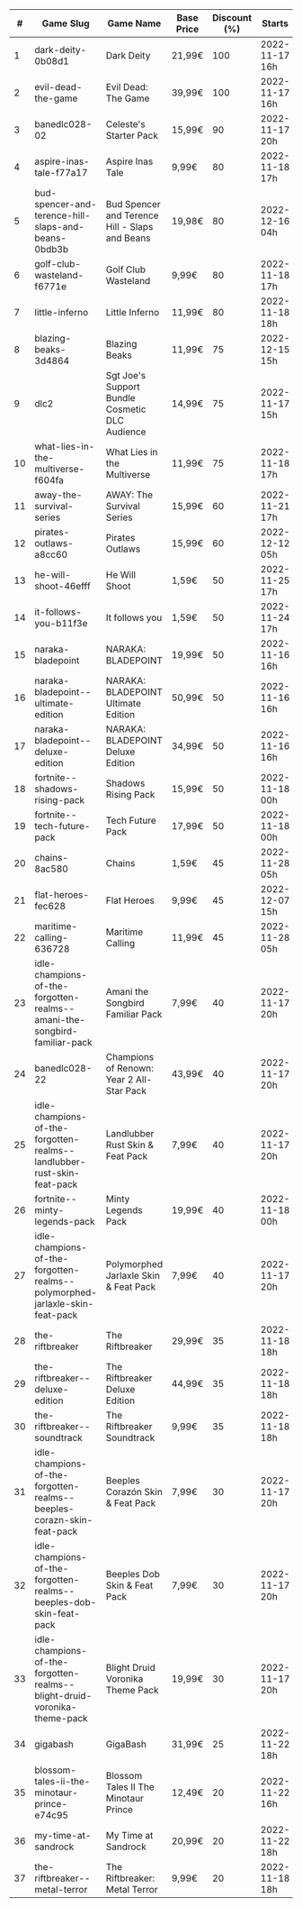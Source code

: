 |#|Game Slug|Game Name|Base Price|Discount (%)|Starts|Ends|
|---|---|---|---|---|---|---|
|1|dark-deity-0b08d1|Dark Deity|21,99€|100|2022-11-17 16h|2022-11-24 16h|
|2|evil-dead-the-game|Evil Dead: The Game|39,99€|100|2022-11-17 16h|2022-11-24 16h|
|3|banedlc028-02|Celeste's Starter Pack|15,99€|90|2022-11-17 20h|2022-11-21 20h|
|4|aspire-inas-tale-f77a17|Aspire Inas Tale|9,99€|80|2022-11-18 17h|2022-12-02 17h|
|5|bud-spencer-and-terence-hill-slaps-and-beans-0bdb3b|Bud Spencer and Terence Hill - Slaps and Beans|19,98€|80|2022-12-16 04h|2023-01-01 04h|
|6|golf-club-wasteland-f6771e|Golf Club Wasteland|9,99€|80|2022-11-18 17h|2022-12-02 17h|
|7|little-inferno|Little Inferno|11,99€|80|2022-11-18 18h|2022-11-21 18h|
|8|blazing-beaks-3d4864|Blazing Beaks|11,99€|75|2022-12-15 15h|2023-01-02 15h|
|9|dlc2|Sgt Joe's Support Bundle Cosmetic DLC Audience|14,99€|75|2022-11-17 15h|2022-11-17 16h|
|10|what-lies-in-the-multiverse-f604fa|What Lies in the Multiverse|11,99€|75|2022-11-18 17h|2022-12-02 17h|
|11|away-the-survival-series|AWAY: The Survival Series|15,99€|60|2022-11-21 17h|2022-12-05 17h|
|12|pirates-outlaws-a8cc60|Pirates Outlaws|15,99€|60|2022-12-12 05h|2022-12-18 05h|
|13|he-will-shoot-46efff|He Will Shoot|1,59€|50|2022-11-25 17h|2022-12-08 17h|
|14|it-follows-you-b11f3e|It follows you|1,59€|50|2022-11-24 17h|2022-12-08 17h|
|15|naraka-bladepoint|NARAKA: BLADEPOINT|19,99€|50|2022-11-16 16h|2022-11-22 16h|
|16|naraka-bladepoint--ultimate-edition|NARAKA: BLADEPOINT  Ultimate Edition|50,99€|50|2022-11-16 16h|2022-11-22 16h|
|17|naraka-bladepoint--deluxe-edition|NARAKA: BLADEPOINT Deluxe Edition|34,99€|50|2022-11-16 16h|2022-11-22 16h|
|18|fortnite--shadows-rising-pack|Shadows Rising Pack|15,99€|50|2022-11-18 00h|2022-11-29 12h|
|19|fortnite--tech-future-pack|Tech Future Pack|17,99€|50|2022-11-18 00h|2022-11-29 12h|
|20|chains-8ac580|Chains|1,59€|45|2022-11-28 05h|2022-12-05 05h|
|21|flat-heroes-fec628|Flat Heroes|9,99€|45|2022-12-07 15h|2022-12-14 15h|
|22|maritime-calling-636728|Maritime Calling|11,99€|45|2022-11-28 05h|2022-12-05 05h|
|23|idle-champions-of-the-forgotten-realms--amani-the-songbird-familiar-pack|Amani the Songbird Familiar Pack|7,99€|40|2022-11-17 20h|2022-11-21 20h|
|24|banedlc028-22|Champions of Renown: Year 2 All-Star Pack|43,99€|40|2022-11-17 20h|2022-11-21 20h|
|25|idle-champions-of-the-forgotten-realms--landlubber-rust-skin-feat-pack|Landlubber Rust Skin & Feat Pack|7,99€|40|2022-11-17 20h|2022-11-21 20h|
|26|fortnite--minty-legends-pack|Minty Legends Pack|19,99€|40|2022-11-18 00h|2022-11-29 12h|
|27|idle-champions-of-the-forgotten-realms--polymorphed-jarlaxle-skin-feat-pack|Polymorphed Jarlaxle Skin & Feat Pack|7,99€|40|2022-11-17 20h|2022-11-21 20h|
|28|the-riftbreaker|The Riftbreaker|29,99€|35|2022-11-18 18h|2022-11-29 18h|
|29|the-riftbreaker--deluxe-edition|The Riftbreaker Deluxe Edition|44,99€|35|2022-11-18 18h|2022-11-29 18h|
|30|the-riftbreaker--soundtrack|The Riftbreaker Soundtrack|9,99€|35|2022-11-18 18h|2022-11-29 18h|
|31|idle-champions-of-the-forgotten-realms--beeples-corazn-skin-feat-pack|Beeples Corazón Skin & Feat Pack|7,99€|30|2022-11-17 20h|2022-11-21 20h|
|32|idle-champions-of-the-forgotten-realms--beeples-dob-skin-feat-pack|Beeples Dob Skin & Feat Pack|7,99€|30|2022-11-17 20h|2022-11-21 20h|
|33|idle-champions-of-the-forgotten-realms--blight-druid-voronika-theme-pack|Blight Druid Voronika Theme Pack|19,99€|30|2022-11-17 20h|2022-11-21 20h|
|34|gigabash|GigaBash|31,99€|25|2022-11-22 18h|2022-11-29 18h|
|35|blossom-tales-ii-the-minotaur-prince-e74c95|Blossom Tales II The Minotaur Prince|12,49€|20|2022-11-22 16h|2022-11-29 16h|
|36|my-time-at-sandrock|My Time at Sandrock|20,99€|20|2022-11-22 18h|2022-11-29 18h|
|37|the-riftbreaker--metal-terror|The Riftbreaker: Metal Terror|9,99€|20|2022-11-18 18h|2022-11-29 18h|
